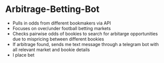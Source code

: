 # Arbitrage-Betting-Bot
- Pulls in odds from different bookmakers via API
- Focuses on over/under football betting markets
- Checks pairwise odds of bookies to search for arbitarge opportunities due to mispricing between different bookies
- If arbitrage found, sends me text message through a telegram bot with all relevant market and bookie details
- I place bet
